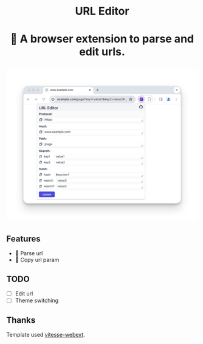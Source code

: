 <h1 align="center">URL Editor<h1/>

<p align="center">🔗 A browser extension to parse and edit urls.</p>

<img src="https://github.com/Elgar17/url-editor/blob/master/assets/home.png">

## Features

- 🔗 Parse url
- 🤳 Copy url param

## TODO

- [ ] Edit url
- [ ] Theme switching

## Thanks

Template used [vitesse-webext](https://github.com/antfu/vitesse-webext.git).

